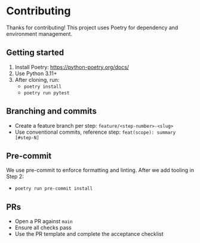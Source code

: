 # Contributing

Thanks for contributing! This project uses Poetry for dependency and environment management.

## Getting started

1. Install Poetry: https://python-poetry.org/docs/
2. Use Python 3.11+
3. After cloning, run:
   - `poetry install`
   - `poetry run pytest`

## Branching and commits

- Create a feature branch per step: `feature/<step-number>-<slug>`
- Use conventional commits, reference step: `feat(scope): summary [#step-N]`

## Pre-commit

We use pre-commit to enforce formatting and linting. After we add tooling in Step 2:
- `poetry run pre-commit install`

## PRs

- Open a PR against `main`
- Ensure all checks pass
- Use the PR template and complete the acceptance checklist
